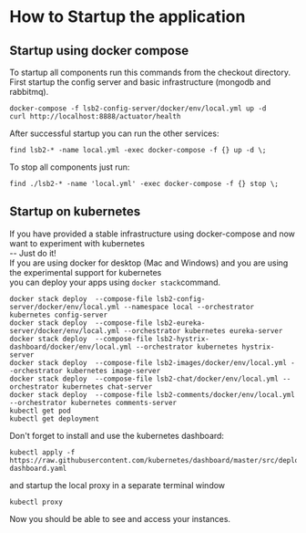 # How to Startup the application  

## Startup using docker compose  

To startup all components run this commands from the checkout directory.  
First startup the config server and basic infrastructure (mongodb and rabbitmq).  

```
docker-compose -f lsb2-config-server/docker/env/local.yml up -d
curl http://localhost:8888/actuator/health
```

After successful startup you can run the other services:  

```
find lsb2-* -name local.yml -exec docker-compose -f {} up -d \;
```

To stop all components just run:  
```
find ./lsb2-* -name 'local.yml' -exec docker-compose -f {} stop \;  
```

## Startup on kubernetes  

If you have provided a stable infrastructure using docker-compose and now want to experiment with kubernetes  
-- Just do it!  
If you are using docker for desktop (Mac and Windows) and you are using the experimental support for kubernetes   
you can deploy your apps using `docker stack`command.  

```
docker stack deploy  --compose-file lsb2-config-server/docker/env/local.yml --namespace local --orchestrator kubernetes config-server
docker stack deploy  --compose-file lsb2-eureka-server/docker/env/local.yml --orchestrator kubernetes eureka-server
docker stack deploy  --compose-file lsb2-hystrix-dashboard/docker/env/local.yml --orchestrator kubernetes hystrix-server
docker stack deploy  --compose-file lsb2-images/docker/env/local.yml --orchestrator kubernetes image-server
docker stack deploy  --compose-file lsb2-chat/docker/env/local.yml --orchestrator kubernetes chat-server
docker stack deploy  --compose-file lsb2-comments/docker/env/local.yml --orchestrator kubernetes comments-server
kubectl get pod
kubectl get deployment
```

Don't forget to install and use the kubernetes dashboard:  

```
kubectl apply -f https://raw.githubusercontent.com/kubernetes/dashboard/master/src/deploy/recommended/kubernetes-dashboard.yaml  
```

and startup the local proxy in a separate terminal window  

```
kubectl proxy 
```

Now you should be able to see and access your instances.

